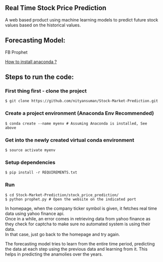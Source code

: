 ## Real Time Stock Price Prediction 
A web based product using machine learning models to predict future stock values based on the historical values.

## Forecasting Model:  
FB Prophet

[How to install anaconda ?](https://docs.anaconda.com/anaconda/install/)

## Steps to run the code:
### First thing first - clone the project
```
$ git clone https://github.com/nityansuman/Stock-Market-Prediction.git
```
### Create a project environment (Anaconda Env Recommended)
```
$ conda create --name myenv # Assuming Anaconda is installed, See above
```
### Get into the newly created virtual conda environment
```
$ source activate myenv
```
### Setup dependencies
```
$ pip install -r REQUIREMENTS.txt
```
### Run
```
$ cd Stock-Market-Prediction/stock_price_prediction/
$ python prophet.py # Open the website on the indicated port
```

In homepage, when the company ticker symbol is given, it fetches real time data using yahoo finance api.   
Once in a while, an error comes in retrieving data from yahoo finance as they check for captcha to make sure no automated system is using their data.  
In that case, just go back to the homepage and try again. 

The forecasting model tries to learn from the entire time period, predicting the data at each step using the previous data and learning from it. This helps in predicting the anamolies over the years.